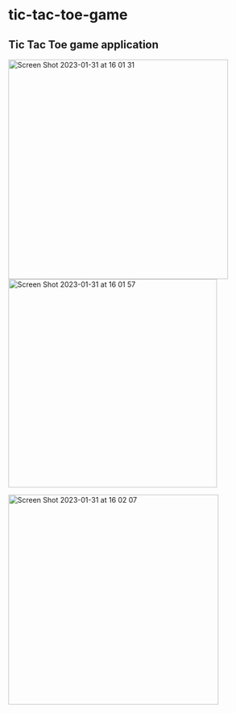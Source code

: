 # tic-tac-toe-game
## Tic Tac Toe game application

 <img width="436" alt="Screen Shot 2023-01-31 at 16 01 31" src="https://user-images.githubusercontent.com/107240729/216239805-64067d55-c9ff-48a5-944e-b8e930e4cc89.png"> <img width="414" alt="Screen Shot 2023-01-31 at 16 01 57" src="https://user-images.githubusercontent.com/107240729/216239867-32292744-1b6b-446d-8932-019742df4104.png">

<img width="417" alt="Screen Shot 2023-01-31 at 16 02 07" src="https://user-images.githubusercontent.com/107240729/216239958-28875ce1-02af-4c91-954f-b254bd5191c2.png">



  



